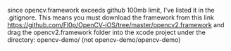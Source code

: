 since opencv.framework exceeds github 100mb limit, I've listed it in the .gitignore. This means you must download the framework from this link https://github.com/Fl0p/OpenCV-iOS/tree/master/opencv2.framework and drag the opencv2.framework folder into the xcode project under the directory: opencv-demo/ (not opencv-demo/opencv-demo)
